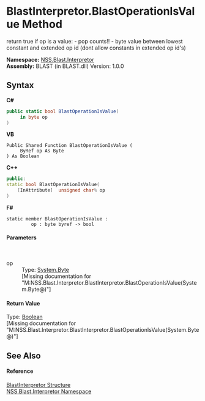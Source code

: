 # BlastInterpretor.BlastOperationIsValue Method 
 

return true if op is a value: - pop counts!! - byte value between lowest constant and extended op id (dont allow constants in extended op id's)

**Namespace:**&nbsp;<a href="bc1962ef-fc17-4dde-e64c-a350d8f217aa">NSS.Blast.Interpretor</a><br />**Assembly:**&nbsp;BLAST (in BLAST.dll) Version: 1.0.0

## Syntax

**C#**<br />
``` C#
public static bool BlastOperationIsValue(
	 in byte op
)
```

**VB**<br />
``` VB
Public Shared Function BlastOperationIsValue ( 
	 ByRef op As Byte
) As Boolean
```

**C++**<br />
``` C++
public:
static bool BlastOperationIsValue(
	[InAttribute]  unsigned char% op
)
```

**F#**<br />
``` F#
static member BlastOperationIsValue : 
         op : byte byref -> bool 

```


#### Parameters
&nbsp;<dl><dt>op</dt><dd>Type: <a href="https://docs.microsoft.com/dotnet/api/system.byte" target="_blank" rel="noopener noreferrer">System.Byte</a><br />\[Missing <param name="op"/> documentation for "M:NSS.Blast.Interpretor.BlastInterpretor.BlastOperationIsValue(System.Byte@)"\]</dd></dl>

#### Return Value
Type: <a href="https://docs.microsoft.com/dotnet/api/system.boolean" target="_blank" rel="noopener noreferrer">Boolean</a><br />\[Missing <returns> documentation for "M:NSS.Blast.Interpretor.BlastInterpretor.BlastOperationIsValue(System.Byte@)"\]

## See Also


#### Reference
<a href="4de5bd5a-f1bd-8188-7356-ab8a45b847d4">BlastInterpretor Structure</a><br /><a href="bc1962ef-fc17-4dde-e64c-a350d8f217aa">NSS.Blast.Interpretor Namespace</a><br />